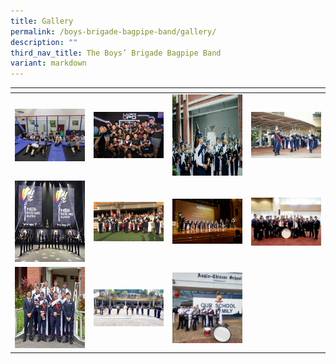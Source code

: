 ```yaml
---
title: Gallery
permalink: /boys-brigade-bagpipe-band/gallery/
description: ""
third_nav_title: The Boys’ Brigade Bagpipe Band
variant: markdown
---
```

<table>
<thead>
  <tr>
    <th style="width:200px"></th>
    <th style="width:200px"></th>
    <th style="width:200px"></th>
		<th style="width:200px"></th>
  </tr>
</thead>
<tbody>
  <tr>
    <td style="text-align:center"><a href="/images/bbbb1.jpeg"> <img src="/images/bbbb1.jpeg" style="width:200px"></a></td>
    <td style="text-align:center"><a href="/images/bbbb2.jpeg"> <img src="/images/bbbb2.jpeg" style="width:200px"></a></td>
    <td style="text-align:center"><a href="/images/bbbb3.jpeg"> <img src="/images/bbbb3.jpeg" style="width:200px; height: 130px"></a></td>
    <td style="text-align:center"><a href="/images/bbbb4.jpeg"> <img src="/images/bbbb4.jpeg" style="width:200px"></a></td>
  </tr>
   <tr>
    <td style="text-align:center"><a href="/images/bbbb5.jpeg"> <img src="/images/bbbb5.jpeg" style="width:200px; height: 130px"></a></td>
    <td style="text-align:center"><a href="/images/bbbb6.jpeg"> <img src="/images/bbbb6.jpeg" style="width:200px"></a></td>
    <td style="text-align:center"><a href="/images/bbbb7.png"> <img src="/images/bbbb7.png" style="width:200px"></a></td>
		  <td style="text-align:center"><a href="/images/20230527_154358.jpg"> <img src="/images/20230527_154358.jpg" style="width:200px"></a></td>
  </tr>
	<tr>
    <td style="text-align:center"><a href="/images/20230402_103454.jpg"> <img src="/images/20230402_103454.jpg" style="width:200px; height: 130px"></a></td>
    <td style="text-align:center"><a href="/images/20230402_101911.jpg"> <img src="/images/20230402_101911.jpg" style="width:200px"></a></td>
    <td style="text-align:center"><a href="/images/20230112_072636.jpg"> <img src="/images/20230112_072636.jpg" style="width:200px"></a></td>
		  
  </tr>
</tbody>
</table>




